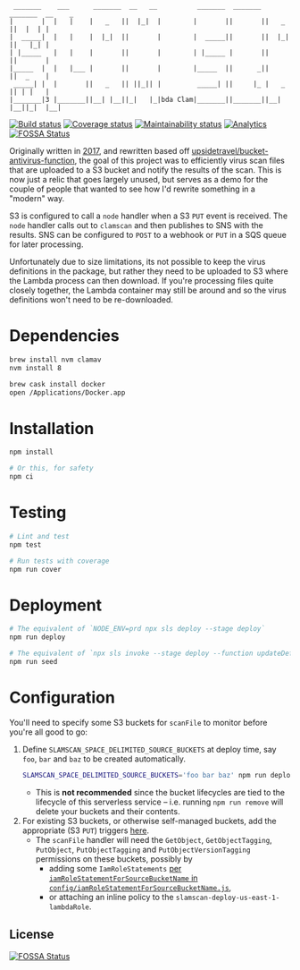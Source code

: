 ```plaintext
 _______    ___      _______  __   __          _______  _______  _______  __    _
|       |  |   |    |   _   ||  |_|  |        |       ||       ||   _   ||  |  | |
|  _____|  |   |    |  |_|  ||       |        |  _____||       ||  |_|  ||   |_| |
| |_____   |   |    |       ||       |        | |_____ |       ||       ||       |
|_____  |  |   |___ |       ||       |        |_____  ||      _||       ||  _    |
 _____| |  |       ||   _   || ||_|| |         _____| ||     |_ |   _   || | |   |
|_______|3 |_______||__| |__||_|   |_|bda Clam|_______||_______||__| |__||_|  |__|
```

[![Build status](https://img.shields.io/travis/com/randytarampi/slamscan.svg?style=flat-square)](https://travis-ci.com/randytarampi/slamscan)
[![Coverage status](https://img.shields.io/coveralls/randytarampi/slamscan.svg?style=flat-square)](https://coveralls.io/github/randytarampi/slamscan?branch=master)
[![Maintainability status](https://img.shields.io/codeclimate/maintainability-percentage/randytarampi/slamscan.svg?style=flat-square)](https://codeclimate.com/github/randytarampi/slamscan/maintainability)
[![Analytics](https://ga-beacon.appspot.com/UA-50921068-1/beacon/github/randytarampi/me/tree/master/packages/slamscan?flat&useReferrer)](https://github.com/igrigorik/ga-beacon)
[![FOSSA Status](https://app.fossa.com/api/projects/git%2Bgithub.com%2Frandytarampi%2Fslamscan.svg?type=shield)](https://app.fossa.com/projects/git%2Bgithub.com%2Frandytarampi%2Fslamscan?ref=badge_shield)


Originally written in [2017](https://github.com/PeerJ/slamscan), and rewritten based off [upsidetravel/bucket-antivirus-function](https://github.com/upsidetravel/bucket-antivirus-function), the goal of this project was to efficiently virus scan files that are uploaded to a S3 bucket and notify the results of the scan. This is now just a relic that goes largely unused, but serves as a demo for the couple of people that wanted to see how I'd rewrite something in a "modern" way.

S3 is configured to call a `node` handler when a S3 `PUT` event is received.  The `node` handler calls out to `clamscan` and then publishes to SNS with the results. SNS can be configured to `POST` to a webhook or `PUT` in a SQS queue for later processing.

Unfortunately due to size limitations, its not possible to keep the virus definitions in the package, but rather they need to be uploaded to S3 where the Lambda process can then download.  If you're processing files quite closely together, the Lambda container may still be around and so the virus definitions won't need to be re-downloaded.


# Dependencies

```bash
brew install nvm clamav
nvm install 8

brew cask install docker
open /Applications/Docker.app
```

# Installation

```bash
npm install

# Or this, for safety
npm ci
```

# Testing

```bash
# Lint and test
npm test

# Run tests with coverage
npm run cover
```

# Deployment

```bash
# The equivalent of `NODE_ENV=prd npx sls deploy --stage deploy`
npm run deploy

# The equivalent of `npx sls invoke --stage deploy --function updateDefinitions`
npm run seed
```

# Configuration

You'll need to specify some S3 buckets for `scanFile` to monitor before you're all good to go:

1. Define `SLAMSCAN_SPACE_DELIMITED_SOURCE_BUCKETS` at deploy time, say `foo`, `bar` and `baz` to be created automatically.
    ```bash
    SLAMSCAN_SPACE_DELIMITED_SOURCE_BUCKETS='foo bar baz' npm run deploy
    ```
    - This is **not recommended** since the bucket lifecycles are tied to the lifecycle of this serverless service – i.e. running `npm run remove` will delete your buckets and their contents.
1. For existing S3 buckets, or otherwise self-managed buckets, add the appropriate (S3 `PUT`) triggers [here](https://console.aws.amazon.com/lambda/home?region=us-east-1#/functions/slamscan-deploy-scanFile?tab=triggers).
    - The `scanFile` handler will need the `GetObject`, `GetObjectTagging`, `PutObject`, `PutObjectTagging` and `PutObjectVersionTagging` permissions on these buckets, possibly by
        - adding some `IamRoleStatements` [per `iamRoleStatementForSourceBucketName` in `config/iamRoleStatementForSourceBucketName.js`](./config/iamRoleStatementForSourceBucketName.js),
        - or attaching an inline policy to the `slamscan-deploy-us-east-1-lambdaRole`.




## License
[![FOSSA Status](https://app.fossa.com/api/projects/git%2Bgithub.com%2Frandytarampi%2Fslamscan.svg?type=large)](https://app.fossa.com/projects/git%2Bgithub.com%2Frandytarampi%2Fslamscan?ref=badge_large)